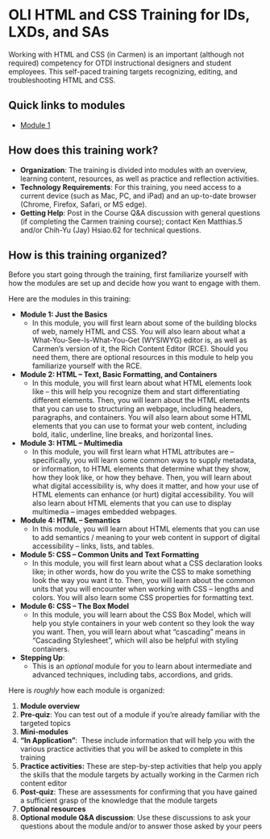 # OLI HTML and CSS Training for IDs, LXDs, and SAs

Working with HTML and CSS (in Carmen) is an important (although not required) competency for OTDI instructional designers and student employees. This self-paced training targets recognizing, editing, and troubleshooting HTML and CSS.

## Quick links to modules <!-- {docsify-ignore} -->

- [Module 1](html-css/html-css-module-one.md)


## How does this training work? <!-- {docsify-ignore} -->

- **Organization**: The training is divided into modules with an overview, learning content, resources, as well as practice and reflection activities.
- **Technology Requirements**: For this training, you need access to a current device (such as Mac, PC, and iPad) and an up-to-date browser (Chrome, Firefox, Safari, or MS edge).
- **Getting Help**: Post in the Course Q&A discussion with general questions (if completing the Carmen training course); contact Ken Matthias.5 and/or Chih-Yu (Jay) Hsiao.62 for technical questions.


## How is this training organized? <!-- {docsify-ignore} -->

Before you start going through the training, first familiarize yourself with how the modules are set up and decide how you want to engage with them.

Here are the modules in this training:

- **Module 1: Just the Basics**
	- In this module, you will first learn about some of the building blocks of web, namely HTML and CSS. You will also learn about what a What-You-See-Is-What-You-Get (WYSIWYG) editor is, as well as Carmen’s version of it, the Rich Content Editor (RCE). Should you need them, there are optional resources in this module to help you familiarize yourself with the RCE.
- **Module 2: HTML – Text, Basic Formatting, and Containers**
    - In this module, you will first learn about what HTML elements look like – this will help you recognize them and start differentiating different elements. Then, you will learn about the HTML elements that you can use to structuring an webpage, including headers, paragraphs, and containers. You will also learn about some HTML elements that you can use to format your web content, including bold, italic, underline, line breaks, and horizontal lines.
- **Module 3: HTML – Multimedia**
    - In this module, you will first learn what HTML attributes are – specifically, you will learn some common ways to supply metadata, or information, to HTML elements that determine what they show, how they look like, or how they behave. Then, you will learn about what digital accessibility is, why does it matter, and how your use of HTML elements can enhance (or hurt) digital accessibility. You will also learn about HTML elements that you can use to display multimedia – images embedded webpages.
- **Module 4: HTML – Semantics**
    - In this module, you will learn about HTML elements that you can use to add semantics / meaning to your web content in support of digital accessibility – links, lists, and tables.
- **Module 5: CSS – Common Units and Text Formatting**
    - In this module, you will first learn about what a CSS declaration looks like; in other words, how do you write the CSS to make something look the way you want it to. Then, you will learn about the common units that you will encounter when working with CSS – lengths and colors. You will also learn some CSS properties for formatting text.
- **Module 6: CSS – The Box Model** 
    - In this module, you will learn about the CSS Box Model, which will help you style containers in your web content so they look the way you want. Then, you will learn about what “cascading” means in “Cascading Stylesheet”, which will also be helpful with styling containers.
- **Stepping Up**:
    - This is an _optional_ module for you to learn about intermediate and advanced techniques, including tabs, accordions, and grids.

Here is _roughly_ how each module is organized:

1. **Module overview**
2. **Pre-quiz**: You can test out of a module if you’re already familiar with the targeted topics
3. **Mini-modules**
4. **“In Application”**:  These include information that will help you with the various practice activities that you will be asked to complete in this training
5. **Practice activities:** These are step-by-step activities that help you apply the skills that the module targets by actually working in the Carmen rich content editor
6. **Post-quiz**: These are assessments for confirming that you have gained a sufficient grasp of the knowledge that the module targets
7. **Optional resources**
8. **Optional module Q&A discussion**: Use these discussions to ask your questions about the module and/or to answer those asked by your peers
